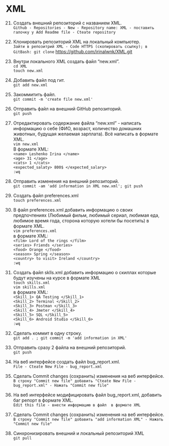 # XML
21. Создать внешний репозиторий c названием XML.  
 `Github - Repositories - New - Repository name: XML - поставить галочку у Add Readme file - Cteate repository`
22. Клонировать репозиторий XML на локальный компьютер.  
`Зайти в репозитрий XML - Code HTTPS (скопировать ссылку);
в GitBash:
git clone` https://github.com/irinalwnk/XML.git  
23. Внутри локального XML создать файл “new.xml”.  
`cd XML`  
`touch new.xml`   
24. Добавить файл под гит.  
`git add new.xml`  
25. Закоммитить файл.  
 `git commit -m 'create file new.xml'`  
26. Отправить файл на внешний GitHub репозиторий.    
`git push`  
27. Отредактировать содержание файла “new.xml” - написать информацию о себе (ФИО, возраст, количество домашних животных, будущая желаемая зарплата). Всё написать в формате XML.  
`vim new.xml `  
	В формате XML:  
	`<name> Leshenko Irina </name>`  
	`<age> 31 </age>`  
	`<cats> 1 </cats>`  
	`<expected_salaty> 800$ </expected_salary>`  
	`:wq`

28. Отправить изменения на внешний репозиторий.  
`git commit -am 'add information in XML new.xml'; git push`  
 29. Создать файл preferences.xml  
`touch preferences.xml`  
 30. В файл preferences.xml добавить информацию о своих предпочтениях (Любимый фильм, любимый сериал, любимая еда, любимое время года, сторона которую хотели бы посетить) в формате XML.  
`vim preferences.xml`  
	в формате XML:  
	`<film> Lord of the rings </film>`  
	`<series> Friends </series>`  
	`<food> Orange </food>`  
	`<season> Spring </season>`  
	`<country> to visit> Ireland </country>`  
	`:wq`  

 31. Создать файл sklls.xml добавить информацию о скиллах которые будут изучены на курсе в формате XML  
`touch skills.xml`  
`vim skills.xml`  
	в формате XML:  
	`<Skill_1> QA Testing </Skill_1>`  
	`<Skill_2> Terminal </Skill_2>`    
	`<Skill_3> Postman </Skill_3>`    
	`<Skill_4> Jmeter </Skill_4>`    
	`<Skill_5> SQL </Skill_5>`   
	`<Skill_6> Android Studio </Skill_6>`    
	`:wq`  
 32. Сделать коммит в одну строку.  
`git add . ; git commit -m 'add information in XML'`  
 33. Отправить сразу 2 файла на внешний репозиторий.  
`git push`  
 34. На веб интерфейсе создать файл bug_report.xml.  
`File - Cteate New File - bug_report.xml`  
 35. Сделать Commit changes (сохранить) изменения на веб интерфейсе.  
`В строку "Commit new file" добавить "Cteate New File - bug_report.xml" - Нажать "Commit new file"`  
 36. На веб интерфейсе модифицировать файл bug_report.xml, добавить баг репорт в формате XML.  
`Edit this file - внести информацию в файл  в формате XML`  
 37. Сделать Commit changes (сохранить) изменения на веб интерфейсе.  
`В строку "Commit new file" добавить "add information XML" - Нажать "Commit new file"`  
 38. Синхронизировать внешний и локальный репозиторий XML  
`git pull`
